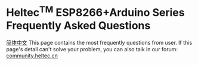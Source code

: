 # Heltec<sup>TM</sup> ESP8266+Arduino Series Frequently Asked Questions
[简体中文](https://heltec-automation.readthedocs.io/zh_CN/latest/esp8266+arduino/frequently_asked_questions.html)
This page contains the most frequently questions from user. If this page's detail can't solve your problem, you can also talk in our forum: [community.heltec.cn](http://community.heltec.cn/)
